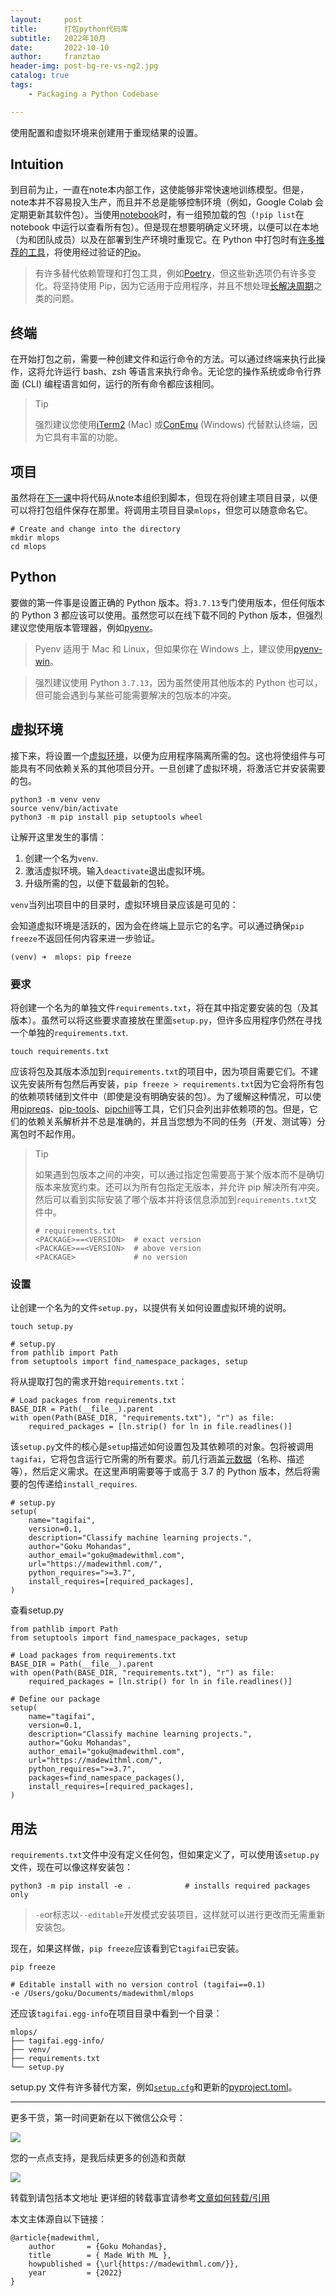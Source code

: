 ```yaml
---
layout:     post
title:      打包python代码库
subtitle:   2022年10月
date:       2022-10-10
author:     franztao
header-img: post-bg-re-vs-ng2.jpg
catalog: true
tags:
    - Packaging a Python Codebase

---
```


使用配置和虚拟环境来创建用于重现结果的设置。

## Intuition

到目前为止，一直在note本内部工作，这使能够非常快速地训练模型。但是，note本并不容易投入生产，而且并不总是能够控制环境（例如，Google Colab 会定期更新其软件包）。当使用[notebook](https://github.com/GokuMohandas/mlops-course/blob/main/notebooks/tagifai.ipynb)时，有一组预加载的包（`!pip list`在 notebook 中运行以查看所有包）。但是现在想要明确定义环境，以便可以在本地（为和团队成员）以及在部署到生产环境时重现它。在 Python 中打包时有[许多推荐的工具](https://packaging.python.org/guides/tool-recommendations/)，将使用经过验证的[Pip](https://pip.pypa.io/en/stable/)。

> 有许多替代依赖管理和打包工具，例如[Poetry](https://python-poetry.org/)，但这些新选项仍有许多变化。将坚持使用 Pip，因为它适用于应用程序，并且不想处理[长解决周期](https://github.com/python-poetry/poetry/issues/2094)之类的问题。

## 终端

在开始打包之前，需要一种创建文件和运行命令的方法。可以通过终端来执行此操作，这将允许运行 bash、zsh 等语言来执行命令。无论您的操作系统或命令行界面 (CLI) 编程语言如何，运行的所有命令都应该相同。

> Tip
> 
> 强烈建议您使用[iTerm2](https://iterm2.com/) (Mac) 或[ConEmu](https://conemu.github.io/) (Windows) 代替默认终端，因为它具有丰富的功能。

## 项目

虽然将在[下一课](https://franztao.github.io/2022/10/10/Organization/)中将代码从note本组织到脚本，但现在将创建主项目目录，以便可以将打包组件保存在那里。将调用主项目目录`mlops`，但您可以随意命名它。

```
# Create and change into the directory
mkdir mlops
cd mlops
```

## Python

要做的第一件事是设置正确的 Python 版本。将`3.7.13`专门使用版本，但任何版本的 Python 3 都应该可以使用。虽然您可以在线下载不同的 Python 版本，但强烈建议您使用版本管理器，例如[pyenv](https://github.com/pyenv/pyenv)。

> Pyenv 适用于 Mac 和 Linux，但如果你在 Windows 上，建议使用[pyenv-win](https://github.com/pyenv-win/pyenv-win)。



> 强烈建议使用 Python `3.7.13`，因为虽然使用其他版本的 Python 也可以，但可能会遇到与某些可能需要解决的包版本的冲突。

## 虚拟环境

接下来，将设置一个[虚拟环境](https://docs.python.org/3/library/venv.html)，以便为应用程序隔离所需的包。这也将使组件与可能具有不同依赖关系的其他项目分开。一旦创建了虚拟环境，将激活它并安装需要的包。

```
python3 -m venv venv
source venv/bin/activate
python3 -m pip install pip setuptools wheel

```



让解开这里发生的事情：

1. 创建一个名为`venv`.
2. 激活虚拟环境。输入`deactivate`退出虚拟环境。
3. 升级所需的包，以便下载最新的包轮。

`venv`当列出项目中的目录时，虚拟环境目录应该是可见的：



会知道虚拟环境是活跃的，因为会在终端上显示它的名字。可以通过确保`pip freeze`不返回任何内容来进一步验证。

`(venv) ➜  mlops: pip freeze`

### 要求

将创建一个名为的单独文件`requirements.txt`，将在其中指定要安装的包（及其版本）。虽然可以将这些要求直接放在里面`setup.py`，但许多应用程序仍然在寻找一个单独的`requirements.txt`.

`touch requirements.txt`

应该将包及其版本添加到`requirements.txt`的项目中，因为项目需要它们。不建议先安装所有包然后再安装，`pip freeze > requirements.txt`因为它会将所有包的依赖项转储到文件中（即使是没有明确安装的包）。为了缓解这种情况，可以使用[pipreqs](https://github.com/bndr/pipreqs)、[pip-tools](https://github.com/jazzband/pip-tools)、[pipchill](https://github.com/rbanffy/pip-chill)等工具，它们只会列出非依赖项的包。但是，它们的依赖关系解析并不总是准确的，并且当您想为不同的任务（开发、测试等）分离包时不起作用。

> Tip
> 
> 如果遇到包版本之间的冲突，可以通过指定包需要高于某个版本而不是确切版本来放宽约束。还可以为所有包指定无版本，并允许 pip 解决所有冲突。然后可以看到实际安装了哪个版本并将该信息添加到`requirements.txt`文件中。
> 
> ```
> # requirements.txt
> <PACKAGE>==<VERSION>  # exact version
> <PACKAGE>==<VERSION>  # above version
> <PACKAGE>             # no version
> 
> ```



### 设置

让创建一个名为的文件`setup.py`，以提供有关如何设置虚拟环境的说明。

`touch setup.py`

```
# setup.py
from pathlib import Path
from setuptools import find_namespace_packages, setup

```





将从提取打包的需求开始`requirements.txt`：

```
# Load packages from requirements.txt
BASE_DIR = Path(__file__).parent
with open(Path(BASE_DIR, "requirements.txt"), "r") as file:
    required_packages = [ln.strip() for ln in file.readlines()]

```





该`setup.py`文件的核心是`setup`描述如何设置包及其依赖项的对象。包将被调用`tagifai`，它将包含运行它所需的所有要求。前几行涵盖[元数据](https://setuptools.pypa.io/en/latest/userguide/declarative_config.html#metadata)（名称、描述等），然后定义需求。在这里声明需要等于或高于 3.7 的 Python 版本，然后将需要的包传递给`install_requires`.

```
# setup.py
setup(
    name="tagifai",
    version=0.1,
    description="Classify machine learning projects.",
    author="Goku Mohandas",
    author_email="goku@madewithml.com",
    url="https://madewithml.com/",
    python_requires=">=3.7",
    install_requires=[required_packages],
)

```





查看setup.py

```
from pathlib import Path
from setuptools import find_namespace_packages, setup

# Load packages from requirements.txt
BASE_DIR = Path(__file__).parent
with open(Path(BASE_DIR, "requirements.txt"), "r") as file:
    required_packages = [ln.strip() for ln in file.readlines()]

# Define our package
setup(
    name="tagifai",
    version=0.1,
    description="Classify machine learning projects.",
    author="Goku Mohandas",
    author_email="goku@madewithml.com",
    url="https://madewithml.com/",
    python_requires=">=3.7",
    packages=find_namespace_packages(),
    install_requires=[required_packages],
)

```

## 用法

`requirements.txt`文件中没有定义任何包，但如果定义了，可以使用该`setup.py`文件，现在可以像这样安装包：

```
python3 -m pip install -e .            # installs required packages only

```



> `-e`or标志以`--editable`开发模式安装项目，这样就可以进行更改而无需重新安装包。

现在，如果这样做，`pip freeze`应该看到它`tagifai`已安装。

`pip freeze`

```
# Editable install with no version control (tagifai==0.1)
-e /Users/goku/Documents/madewithml/mlops
```

还应该`tagifai.egg-info`在项目目录中看到一个目录：

```
mlops/
├── tagifai.egg-info/
├── venv/
├── requirements.txt
└── setup.py
```

setup.py 文件有许多替代方案，例如[`setup.cfg`](https://setuptools.pypa.io/en/latest/userguide/declarative_config.html)和更新的[pyproject.toml](https://setuptools.pypa.io/en/latest/userguide/pyproject_config.html)。

___

更多干货，第一时间更新在以下微信公众号：

![](https://raw.githubusercontent.com/franztao/blog_picture/main/marktext/2023-01-10-23-44-06-image.png)

您的一点点支持，是我后续更多的创造和贡献

![](https://raw.githubusercontent.com/franztao/blog_picture/main/marktext/2023-01-10-23-43-17-image.png)



转载到请包括本文地址
更详细的转载事宜请参考[文章如何转载/引用](https://franztao.github.io/2022/12/04/%E6%96%87%E7%AB%A0%E5%A6%82%E4%BD%95%E8%BD%AC%E8%BD%BD%E5%92%8C%E5%BC%95%E7%94%A8/)

本文主体源自以下链接：

```
@article{madewithml,
    author       = {Goku Mohandas},
    title        = { Made With ML },
    howpublished = {\url{https://madewithml.com/}},
    year         = {2022}
}
```